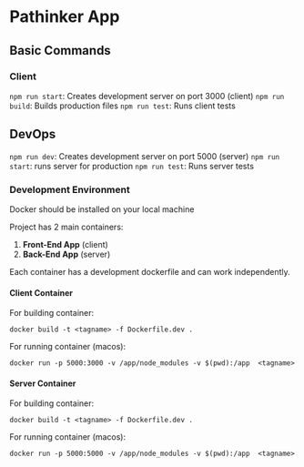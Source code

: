 # Pathinker App

## Basic Commands

### Client

`npm run start`: Creates development server on port 3000 (client)
`npm run build`: Builds production files
`npm run test`: Runs client tests

## DevOps

`npm run dev`: Creates development server on port 5000 (server)
`npm run start`: runs server for production
`npm run test`: Runs server tests

### Development Environment

Docker should be installed on your local machine

Project has 2 main containers:

1. **Front-End App** (client)
2. **Back-End App** (server)

Each container has a development dockerfile and can work independently. 

#### Client Container

For building container:

`docker build -t <tagname> -f Dockerfile.dev .`

For running container (macos):

`docker run -p 5000:3000 -v /app/node_modules -v $(pwd):/app  <tagname>`

#### Server Container

For building container:

`docker build -t <tagname> -f Dockerfile.dev .`

For running container (macos):

`docker run -p 5000:5000 -v /app/node_modules -v $(pwd):/app  <tagname>`

